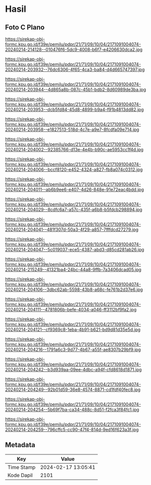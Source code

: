 # Hasil

## Foto C Plano

https://sirekap-obj-formc.kpu.go.id/f39e/pemilu/pdpr/21/71/09/10/04/2171091004074-20240214-214128--010476f6-5dc9-4008-b6f7-e4206630dca2.jpg

https://sirekap-obj-formc.kpu.go.id/f39e/pemilu/pdpr/21/71/09/10/04/2171091004074-20240214-203932--76dc6306-4f65-4ca3-ba84-d4d665747397.jpg

https://sirekap-obj-formc.kpu.go.id/f39e/pemilu/pdpr/21/71/09/10/04/2171091004074-20240214-203944--4d865a8b-087c-45b1-bdb2-8d60989de3ba.jpg

https://sirekap-obj-formc.kpu.go.id/f39e/pemilu/pdpr/21/71/09/10/04/2171091004074-20240214-203953--dcb5fd84-45d8-4899-b9a4-f91b4813dd82.jpg

https://sirekap-obj-formc.kpu.go.id/f39e/pemilu/pdpr/21/71/09/10/04/2171091004074-20240214-203958--e1827513-518d-4c7e-a9e7-8fcdfa09e714.jpg

https://sirekap-obj-formc.kpu.go.id/f39e/pemilu/pdpr/21/71/09/10/04/2171091004074-20240214-204002--92385766-d13e-4e4b-b90c-ae5953cc1f4d.jpg

https://sirekap-obj-formc.kpu.go.id/f39e/pemilu/pdpr/21/71/09/10/04/2171091004074-20240214-204006--bccf8120-e452-4324-a827-fb8a074c0312.jpg

https://sirekap-obj-formc.kpu.go.id/f39e/pemilu/pdpr/21/71/09/10/04/2171091004074-20240214-204011--ab6b9ee6-e407-4d26-848e-91e72eac4bdd.jpg

https://sirekap-obj-formc.kpu.go.id/f39e/pemilu/pdpr/21/71/09/10/04/2171091004074-20240214-204029--8cdfc6a7-a57c-435f-a6b8-b5fdcb298894.jpg

https://sirekap-obj-formc.kpu.go.id/f39e/pemilu/pdpr/21/71/09/10/04/2171091004074-20240214-204041--481f307d-50a3-4f29-a857-7fffdcd27279.jpg

https://sirekap-obj-formc.kpu.go.id/f39e/pemilu/pdpr/21/71/09/10/04/2171091004074-20240214-204047--5c019037-ece5-4387-abd3-d85cd281ab26.jpg

https://sirekap-obj-formc.kpu.go.id/f39e/pemilu/pdpr/21/71/09/10/04/2171091004074-20240214-215249--41321ba4-24bc-44a8-9ffb-7a3406dcad05.jpg

https://sirekap-obj-formc.kpu.go.id/f39e/pemilu/pdpr/21/71/09/10/04/2171091004074-20240214-204106--3dbc62ab-5598-43b8-a68c-fe761b2d37e6.jpg

https://sirekap-obj-formc.kpu.go.id/f39e/pemilu/pdpr/21/71/09/10/04/2171091004074-20240214-204111--4781806b-befe-4034-a046-ff3112bf9fa2.jpg

https://sirekap-obj-formc.kpu.go.id/f39e/pemilu/pdpr/21/71/09/10/04/2171091004074-20240214-204121--cf9369c8-1eba-4b91-b621-bd9d81d35e5d.jpg

https://sirekap-obj-formc.kpu.go.id/f39e/pemilu/pdpr/21/71/09/10/04/2171091004074-20240214-204216--1791a6c3-9d77-4b67-a55f-ae8307b29bf9.jpg

https://sirekap-obj-formc.kpu.go.id/f39e/pemilu/pdpr/21/71/09/10/04/2171091004074-20240214-204242--b3d939aa-09ee-4dbc-a94f-cfd8618d1871.jpg

https://sirekap-obj-formc.kpu.go.id/f39e/pemilu/pdpr/21/71/09/10/04/2171091004074-20240214-204249--92b01d59-36e8-4574-8871-cd1fdf40fec8.jpg

https://sirekap-obj-formc.kpu.go.id/f39e/pemilu/pdpr/21/71/09/10/04/2171091004074-20240214-204254--5b69f7ba-ca34-488c-8d51-f2fca3f84fc1.jpg

https://sirekap-obj-formc.kpu.go.id/f39e/pemilu/pdpr/21/71/09/10/04/2171091004074-20240214-204259--796cffc5-cc90-47f4-814d-9ed16f623a3f.jpg


## Metadata

| Key        | Value               |
| ---------- | ------------------- |
| Time Stamp | 2024-02-17 13:05:41 |
| Kode Dapil | 2101                |



